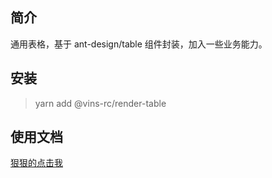 ## 简介

通用表格，基于 ant-design/table 组件封装，加入一些业务能力。

## 安装

> yarn add @vins-rc/render-table

## 使用文档

[狠狠的点击我](https://boss-react-doc.fast-inside.tuya-inc.cn:7799/components/p0/render-table)
